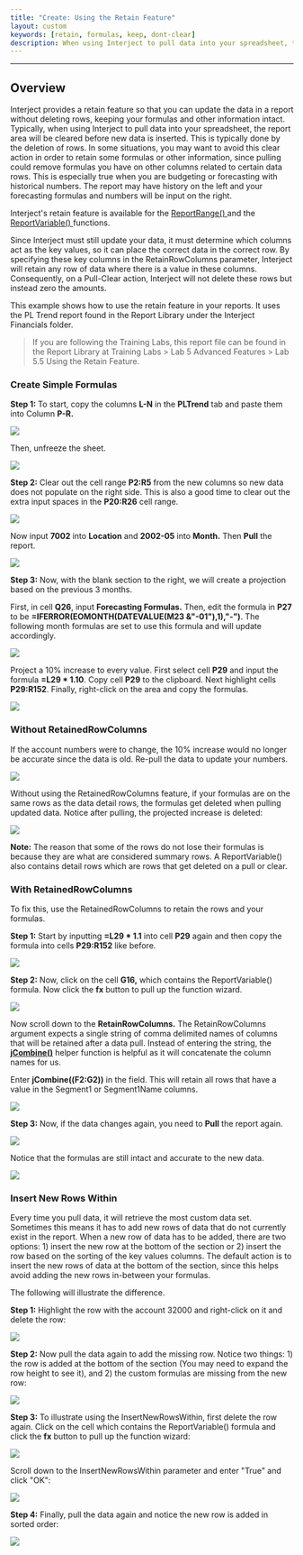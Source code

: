 ```yaml
---
title: "Create: Using the Retain Feature"
layout: custom
keywords: [retain, formulas, keep, dont-clear]
description: When using Interject to pull data into your spreadsheet, the report area will be cleared before new data is inserted. This is typically done by the deletion of rows. In some situations, you may want to avoid this clear action in order to retain some formulas or other information, since pulling could remove formulas you have on other columns related to certain data rows. 
---
```

* * *

##  **Overview**

Interject provides a retain feature so that you can update the data in a report without deleting rows, keeping your formulas and other information intact. Typically, when using Interject to pull data into your spreadsheet, the report area will be cleared before new data is inserted. This is typically done by the deletion of rows. In some situations, you may want to avoid this clear action in order to retain some formulas or other information, since pulling could remove formulas you have on other columns related to certain data rows. This is especially true when you are budgeting or forecasting with historical numbers. The report may have history on the left and your forecasting formulas and numbers will be input on the right.  

Interject's retain feature is available for the [ ReportRange() ](/wIndex/ReportRange.html) and the [ ReportVariable() ](/wIndex/ReportVariable.html) functions. 

Since Interject must still update your data, it must determine which columns act as the key values, so it can place the correct data in the correct row. By specifying these key columns in the RetainRowColumns parameter, Interject will retain any row of data where there is a value in these columns. Consequently, on a Pull-Clear action, Interject will not delete these rows but instead zero the amounts. 

This example shows how to use the retain feature in your reports. It uses the PL Trend report found in the Report Library under the Interject Financials folder. 

<blockquote class=lab_info>
  If you are following the Training Labs, this report file can be found in the Report Library at Training Labs > Lab 5 Advanced Features > Lab 5.5 Using the Retain Feature.
</blockquote>

###  Create Simple Formulas 

**Step 1:** To start, copy the columns  **L-N** in the  **PLTrend** tab and paste them into Column  **P-R.**

![](/images/L-Create-Retain/01.jpg)
<br>

Then, unfreeze the sheet. 

![](/images/L-Create-Retain/02.jpg)
<br>

**Step 2:** Clear out the cell range  **P2:R5** from the new columns so new data does not populate on the right side. This is also a good time to clear out the extra input spaces in the  **P20:R26** cell range. 

![](/images/L-Create-Retain/03.jpg)
<br>

Now input  **7002** into  **Location** and  **2002-05** into  **Month.** Then **Pull** the report. 

![](/images/L-Create-Retain/04.jpg)
<br>

**Step 3:** Now, with the blank section to the right, we will create a projection based on the previous 3 months. 

First, in cell  **Q26**, input  **Forecasting Formulas.** Then, edit the formula in  **P27** to be  **=IFERROR(EOMONTH(DATEVALUE(M23 &"-01"),1),"-")**. The following month formulas are set to use this formula and will update accordingly. 

![](/images/L-Create-Retain/05.png)
<br>

Project a 10% increase to every value. First select cell **P29** and input the formula **=L29 * 1.10**. Copy cell **P29** to the clipboard. Next highlight cells **P29:R152**. Finally, right-click on the area and copy the formulas.

![](/images/L-Create-Retain/06.png)
<br>

###  Without RetainedRowColumns 

If the account numbers were to change, the 10% increase would no longer be accurate since the data is old. Re-pull the data to update your numbers. 

![](/images/L-Create-Retain/07.png)
<br>

Without using the RetainedRowColumns feature, if your formulas are on the same rows as the data detail rows, the formulas get deleted when pulling updated data. Notice after pulling, the projected increase is deleted:

![](/images/L-Create-Retain/08.png)
<br>

**Note:** The reason that some of the rows do not lose their formulas is because they are what are considered summary rows. A ReportVariable() also contains detail rows which are rows that get deleted on a pull or clear. 

###  With RetainedRowColumns 

To fix this, use the RetainedRowColumns to retain the rows and your formulas. 

**Step 1:** Start by inputting **=L29 * 1.1** into cell **P29** again and then copy the formula into cells **P29:R152** like before.

![](/images/L-Create-Retain/09.png)
<br>

**Step 2:** Now, click on the cell  **G16,** which contains the ReportVariable() formula. Now click the **fx** button to pull up the function wizard. 

![](/images/L-Create-Retain/10.jpg)
<br>

Now scroll down to the **RetainRowColumns.** The RetainRowColumns argument expects a single string of comma delimited names of columns that will be retained after a data pull. Instead of entering the string, the [**jCombine()**](/wIndex/jCombine.html) helper function is helpful as it will concatenate the column names for us.

Enter **jCombine((F2:G2))** in the field. This will retain all rows that have a value in the Segment1 or Segment1Name columns.

![](/images/L-Create-Retain/11.jpg)
<br>

**Step 3:** Now, if the data changes again, you need to **Pull** the report again. 

![](/images/L-Create-Retain/12.jpg)
<br>

Notice that the formulas are still intact and accurate to the new data. 

![](/images/L-Create-Retain/13.png)

### Insert New Rows Within

Every time you pull data, it will retrieve the most custom data set. Sometimes this means it has to add new rows of data that do not currently exist in the report. When a new row of data has to be added, there are two options: 1) insert the new row at the bottom of the section or 2) insert the row based on the sorting of the key values columns. The default action is to insert the new rows of data at the bottom of the section, since this helps avoid adding the new rows in-between your formulas. 

The following will illustrate the difference.

**Step 1:** Highlight the row with the account 32000 and right-click on it and delete the row:

![](/images/L-Create-Retain/HighlightRowDelete.png)

**Step 2:** Now pull the data again to add the missing row. Notice two things: 1) the row is added at the bottom of the section (You may need to expand the row height to see it), and 2) the custom formulas are missing from the new row:

![](/images/L-Create-Retain/RowInsertedAtBottom.png)

**Step 3:** To illustrate using the InsertNewRowsWithin, first delete the row again. Click on the cell which contains the ReportVariable() formula and click the **fx** button to pull up the function wizard:

![](/images/L-Create-Retain/ClickFunctionWizard.png)

Scroll down to the InsertNewRowsWithin parameter and enter "True" and click "OK":

![](/images/L-Create-Retain/FunctionWizard.png)

**Step 4:** Finally, pull the data again and notice the new row is added in sorted order:

![](/images/L-Create-Retain/RowInsertedWithin.png)

